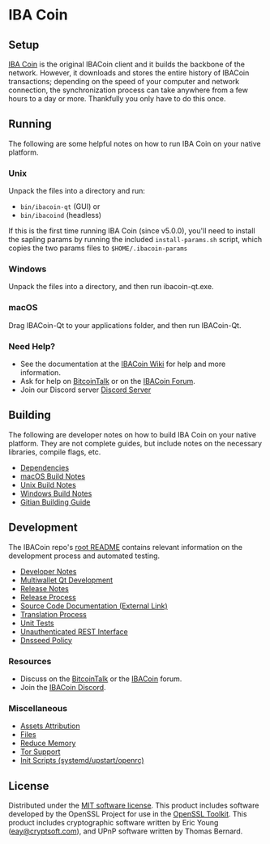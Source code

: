 IBA Coin
=============

Setup
---------------------
[IBA Coin](http://ibacoin.org/wallet) is the original IBACoin client and it builds the backbone of the network. However, it downloads and stores the entire history of IBACoin transactions; depending on the speed of your computer and network connection, the synchronization process can take anywhere from a few hours to a day or more. Thankfully you only have to do this once.

Running
---------------------
The following are some helpful notes on how to run IBA Coin on your native platform.

### Unix

Unpack the files into a directory and run:

- `bin/ibacoin-qt` (GUI) or
- `bin/ibacoind` (headless)

If this is the first time running IBA Coin (since v5.0.0), you'll need to install the sapling params by running the included `install-params.sh` script, which copies the two params files to `$HOME/.ibacoin-params`

### Windows

Unpack the files into a directory, and then run ibacoin-qt.exe.

### macOS

Drag IBACoin-Qt to your applications folder, and then run IBACoin-Qt.

### Need Help?

* See the documentation at the [IBACoin Wiki](https://github.com/IBACOIN/IBA/wiki)
for help and more information.
* Ask for help on [BitcoinTalk](https://bitcointalk.org/index.php?topic=1262920.0) or on the [IBACoin Forum](http://forum.ibacoin.org/).
* Join our Discord server [Discord Server](https://discord.ibacoin.org)

Building
---------------------
The following are developer notes on how to build IBA Coin on your native platform. They are not complete guides, but include notes on the necessary libraries, compile flags, etc.

- [Dependencies](dependencies.md)
- [macOS Build Notes](build-osx.md)
- [Unix Build Notes](build-unix.md)
- [Windows Build Notes](build-windows.md)
- [Gitian Building Guide](gitian-building.md)

Development
---------------------
The IBACoin repo's [root README](/README.md) contains relevant information on the development process and automated testing.

- [Developer Notes](developer-notes.md)
- [Multiwallet Qt Development](multiwallet-qt.md)
- [Release Notes](release-notes.md)
- [Release Process](release-process.md)
- [Source Code Documentation (External Link)](https://www.fuzzbawls.pw/ibacoin/doxygen/)
- [Translation Process](translation_process.md)
- [Unit Tests](unit-tests.md)
- [Unauthenticated REST Interface](REST-interface.md)
- [Dnsseed Policy](dnsseed-policy.md)

### Resources
* Discuss on the [BitcoinTalk](https://bitcointalk.org/index.php?topic=1262920.0) or the [IBACoin](http://forum.ibacoin.org/) forum.
* Join the [IBACoin Discord](https://discord.ibacoin.org).

### Miscellaneous
- [Assets Attribution](assets-attribution.md)
- [Files](files.md)
- [Reduce Memory](reduce-memory.md)
- [Tor Support](tor.md)
- [Init Scripts (systemd/upstart/openrc)](init.md)

License
---------------------
Distributed under the [MIT software license](/COPYING).
This product includes software developed by the OpenSSL Project for use in the [OpenSSL Toolkit](https://www.openssl.org/). This product includes
cryptographic software written by Eric Young ([eay@cryptsoft.com](mailto:eay@cryptsoft.com)), and UPnP software written by Thomas Bernard.
